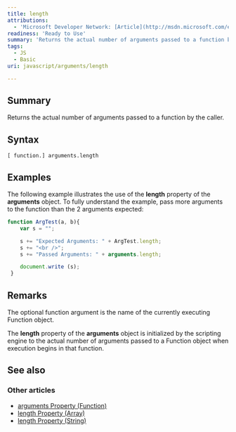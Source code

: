 ```yaml
---
title: length
attributions:
  - 'Microsoft Developer Network: [Article](http://msdn.microsoft.com/en-us/library/ie/7474tyd4(v=vs.94).aspx)'
readiness: 'Ready to Use'
summary: 'Returns the actual number of arguments passed to a function by the caller.'
tags:
  - JS
  - Basic
uri: javascript/arguments/length

---
```

## Summary

Returns the actual number of arguments passed to a function by the caller.

## Syntax

    [ function.] arguments.length

## Examples

The following example illustrates the use of the **length** property of the **arguments** object. To fully understand the example, pass more arguments to the function than the 2 arguments expected:

``` js
function ArgTest(a, b){
    var s = "";

    s += "Expected Arguments: " + ArgTest.length;
    s += "<br />";
    s += "Passed Arguments: " + arguments.length;

    document.write (s);
 }
```

## Remarks

The optional function argument is the name of the currently executing Function object.

The **length** property of the **arguments** object is initialized by the scripting engine to the actual number of arguments passed to a Function object when execution begins in that function.

## See also

### Other articles

-   [arguments Property (Function)](/javascript/Function/arguments)
-   [length Property (Array)](/javascript/Array/length)
-   [length Property (String)](/javascript/String/length)


